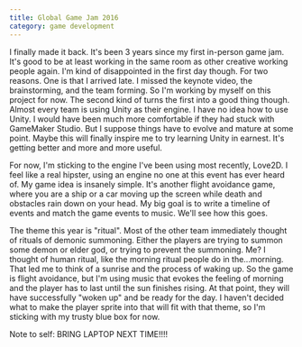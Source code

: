 ```yaml
---
title: Global Game Jam 2016
category: game development
---
```

I finally made it back. It's been 3 years since my first in-person game jam. It's good to be at least working in the same room as other creative working people again. I'm kind of disappointed in the first day though. For two reasons. One is that I arrived late. I missed the keynote video, the brainstorming, and the team forming. So I'm working by myself on this project for now. The second kind of turns the first into a good thing though. Almost every team is using Unity as their engine. I have no idea how to use Unity. I would have been much more comfortable if they had stuck with GameMaker Studio. But I suppose things have to evolve and mature at some point. Maybe this will finally inspire me to try learning Unity in earnest. It's getting better and more and more useful.

For now, I'm sticking to the engine I've been using most recently, Love2D. I feel like a real hipster, using an engine no one at this event has ever heard of. My game idea is insanely simple. It's another flight avoidance game, where you are a ship or a car moving up the screen while death and obstacles rain down on your head. My big goal is to write a timeline of events and match the game events to music. We'll see how this goes.

The theme this year is "ritual". Most of the other team immediately thought of rituals of demonic summoning. Either the players are trying to summon some demon or elder god, or trying to prevent the summoning. Me? I thought of human ritual, like the morning ritual people do in the...morning. That led me to think of a sunrise and the process of waking up. So the game is flight avoidance, but I'm using music that evokes the feeling of morning and the player has to last until the sun finishes rising. At that point, they will have successfully "woken up" and be ready for the day. I haven't decided what to make the player sprite into that will fit with that theme, so I'm sticking with my trusty blue box for now.


Note to self: BRING LAPTOP NEXT TIME!!!!
